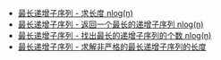 - [最长递增子序列 - 求长度 nlog(n)](main-bs.cc)
- [最长递增子序列 - 返回一个最长的递增子序列 nlog(n)](main-bs-find-one-longest-sequence.cc)
- [最长递增子序列 - 找出最长的递增子序列的个数 nlog(n)](main-bs-find-number-of-longest-sequence.cc)
- [最长递增子序列 - 求解非严格的最长递增子序列的长度](mian-non-strict.cc)
